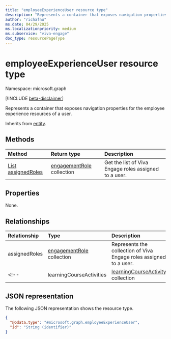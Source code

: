 ```yaml
---
title: "employeeExperienceUser resource type"
description: "Represents a container that exposes navigation properties for the employee experience resources of a user."
author: "richafnu"
ms.date: 04/29/2025
ms.localizationpriority: medium
ms.subservice: "viva-engage"
doc_type: resourcePageType
---
```


# employeeExperienceUser resource type

Namespace: microsoft.graph

[!INCLUDE [beta-disclaimer](../../includes/beta-disclaimer.md)]

Represents a container that exposes navigation properties for the employee experience resources of a user.

Inherits from [entity](../resources/entity.md).

## Methods
|Method|Return type|Description|
|:---|:---|:---|
|[List assignedRoles](../api/employeeexperienceuser-list-assignedroles.md)|[engagementRole](../resources/engagementrole.md) collection|Get the list of Viva Engage roles assigned to a user.|

## Properties

None.

## Relationships
|Relationship|Type|Description|
|:---|:---|:---|
|assignedRoles|[engagementRole](../resources/engagementrole.md) collection|Represents the collection of Viva Engage roles assigned to a user.|
<!-- |learningCourseActivities|[learningCourseActivity](../resources/learningcourseactivity.md) collection|**TODO: Add Description**| -->

## JSON representation
The following JSON representation shows the resource type.
<!-- {
  "blockType": "resource",
  "keyProperty": "id",
  "@odata.type": "microsoft.graph.employeeExperienceUser",
  "baseType": "microsoft.graph.entity",
  "openType": false
}
-->
``` json
{
  "@odata.type": "#microsoft.graph.employeeExperienceUser",
  "id": "String (identifier)"
}
```
